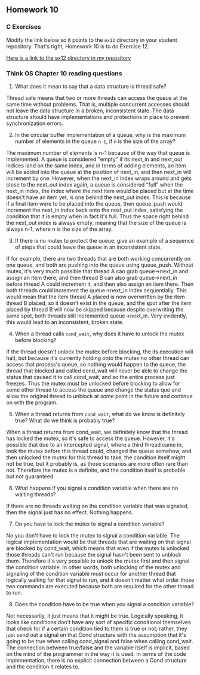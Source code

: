 ## Homework 10

### C Exercises

Modify the link below so it points to the `ex12` directory in your
student repository.  That's right, Homework 10 is to do Exercise 12.

[Here is a link to the ex12 directory in my repository](https://github.com/kzhang8850/ExercisesInC/tree/master/exercises/ex12)

### Think OS Chapter 10 reading questions

1) What does it mean to say that a data structure is thread safe?

Thread safe means that two or more threads can access the queue at the same time without problems. That is, multiple concurrent accesses should not leave the data structure in a broken, inconsistent state. The data structure should have implementations and protections in place to prevent synchronization errors.

2) In the circular buffer implementation of a queue, why is the maximum number of elements in the queue `n-1`,
if `n` is the size of the array?

The maximum number of elements is n-1 because of the way that queue is implemented. A queue is considered "empty" if its next_in and next_out indices land on the same index, and in terms of adding elements, an item will be added into the queue at the position of next_in, and then next_in will increment by one. However, when the next_in index wraps around and gets close to the next_out index again, a queue is considered "full" when the next_in index, the index where the next item would be placed but at the time doesn't have an item yet, is one behind the next_out index. This is because if a final item were to be placed into the queue, then queue_push would increment the next_in index back onto the next_out index, satisfying the condition that it is empty when in fact it's full. Thus the space right behind the next_out index is always empty, meaning that the size of the queue is always n-1, where n is the size of the array.

3) If there is no mutex to protect the queue, give an example of a sequence of steps that could leave
the queue in an inconsistent state.

If for example, there are two threads that are both working concurrently on one queue, and both are pushing into the queue using queue_push. Without mutex, it's very much possible that thread A can grab queue->next_in and assign an item there, and then thread B can also grab queue->next_in before thread A could increment it, and then also assign an item there. Then both threads could increment the queue->next_in index sequentially. This would mean that the item thread A placed is now overwritten by the item thread B placed, so it doesn't exist in the queue, and the spot after the item placed by thread B will now be skipped because despite overwriting the same spot, both threads still incremented queue->next_in. Very evidently, this would lead to an inconsistent, broken state.

4) When a thread calls `cond_wait`, why does it have to unlock the mutex before blocking?

If the thread doesn't unlock the mutex before blocking, the its execution will halt, but because it's currently holding onto the mutex no other thread can access that process's queue, so nothing would happen to the queue, the thread that blocked and called cond_wait will never be able to change the status that caused it to call cond_wait, and so the entire process just freezes. Thus the mutex must be unlocked before blocking to allow for some other thread to access the queue and change the status quo and allow the original thread to unblock at some point in the future and continue on with the program.

5) When a thread returns from `cond_wait`, what do we know is definitely true?  What do we think is probably true?

When a thread returns from cond_wait, we definitely know that the thread has locked the mutex, so it's safe to access the queue. However, it's possible that due to an intercepted signal, where a third thread came in, took the mutex before this thread could, changed the queue somehow, and then unlocked the mutex for this thread to take, the condition itself might not be true, but it probably is, as those scenarios are more often rare than not. Therefore the mutex is a definite, and the condition itself is probable but not guaranteed.

6) What happens if you signal a condition variable when there are no waiting threads?

If there are no threads waiting on the condition variable that was signaled, then the signal just has no effect. Nothing happens.

7) Do you have to lock the mutex to signal a condition variable?

No you don't have to lock the mutex to signal a condition variable. The logical implementation would be that threads that are waiting on that signal are blocked by cond_wait, which means that even if the mutex is unlocked those threads can't run because the signal hasn't been sent to unblock them. Therefore it's very possible to unlock the mutex first and then signal the condition variable. In other words, both unlocking of the mutex and signaling of the condition variable must occur for another thread that logically waiting for that signal to run, and it doesn't matter what order those two commands are executed because both are required for the other thread to run.

8) Does the condition have to be true when you signal a condition variable?

Not necessarily, it just means that it might be true. Logically speaking, it looks like conditions don't have any sort of specific conditional themselves that check for if a certain condition tied to them is true or not; rather, they just send out a signal on that Cond structure with the assumption that it's going to be true when calling cond_signal and false when calling cond_wait. The connection between true/false and the variable itself is implicit, based on the mind of the programmer in the way it is used. In terms of the code implementation, there is no explicit connection between a Cond structure and the condition it relates to.
